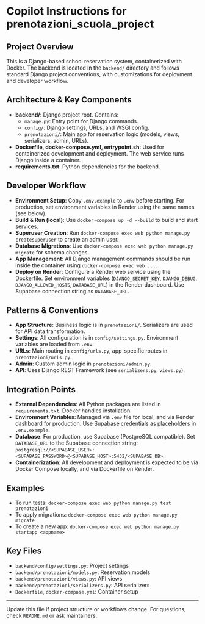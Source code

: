 # Copilot Instructions for prenotazioni_scuola_project

## Project Overview
This is a Django-based school reservation system, containerized with Docker. The backend is located in the `backend/` directory and follows standard Django project conventions, with customizations for deployment and developer workflow.

## Architecture & Key Components
- **backend/**: Django project root. Contains:
  - `manage.py`: Entry point for Django commands.
  - `config/`: Django settings, URLs, and WSGI config.
  - `prenotazioni/`: Main app for reservation logic (models, views, serializers, admin, URLs).
- **Dockerfile, docker-compose.yml, entrypoint.sh**: Used for containerized development and deployment. The web service runs Django inside a container.
- **requirements.txt**: Python dependencies for the backend.

## Developer Workflow
- **Environment Setup**: Copy `.env.example` to `.env` before starting. For production, set environment variables in Render using the same names (see below).
- **Build & Run (local)**: Use `docker-compose up -d --build` to build and start services.
- **Superuser Creation**: Run `docker-compose exec web python manage.py createsuperuser` to create an admin user.
- **Database Migrations**: Use `docker-compose exec web python manage.py migrate` for schema changes.
- **App Management**: All Django management commands should be run inside the container using `docker-compose exec web ...`.
- **Deploy on Render**: Configure a Render web service using the Dockerfile. Set environment variables (`DJANGO_SECRET_KEY`, `DJANGO_DEBUG`, `DJANGO_ALLOWED_HOSTS`, `DATABASE_URL`) in the Render dashboard. Use Supabase connection string as `DATABASE_URL`.

## Patterns & Conventions
- **App Structure**: Business logic is in `prenotazioni/`. Serializers are used for API data transformation.
- **Settings**: All configuration is in `config/settings.py`. Environment variables are loaded from `.env`.
- **URLs**: Main routing in `config/urls.py`, app-specific routes in `prenotazioni/urls.py`.
- **Admin**: Custom admin logic in `prenotazioni/admin.py`.
- **API**: Uses Django REST Framework (see `serializers.py`, `views.py`).

## Integration Points
- **External Dependencies**: All Python packages are listed in `requirements.txt`. Docker handles installation.
- **Environment Variables**: Managed via `.env` file for local, and via Render dashboard for production. Use Supabase credentials as placeholders in `.env.example`.
- **Database**: For production, use Supabase (PostgreSQL compatible). Set `DATABASE_URL` to the Supabase connection string: `postgresql://<SUPABASE_USER>:<SUPABASE_PASSWORD>@<SUPABASE_HOST>:5432/<SUPABASE_DB>`.
- **Containerization**: All development and deployment is expected to be via Docker Compose locally, and via Dockerfile on Render.

## Examples
- To run tests: `docker-compose exec web python manage.py test prenotazioni`
- To apply migrations: `docker-compose exec web python manage.py migrate`
- To create a new app: `docker-compose exec web python manage.py startapp <appname>`

## Key Files
- `backend/config/settings.py`: Project settings
- `backend/prenotazioni/models.py`: Reservation models
- `backend/prenotazioni/views.py`: API views
- `backend/prenotazioni/serializers.py`: API serializers
- `Dockerfile`, `docker-compose.yml`: Container setup

---
Update this file if project structure or workflows change. For questions, check `README.md` or ask maintainers.
